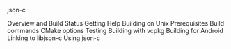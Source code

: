 json-c

Overview and Build Status
Getting Help
Building on Unix
Prerequisites
Build commands
CMake options
Testing
Building with vcpkg
Building for Android
Linking to libjson-c
Using json-c
